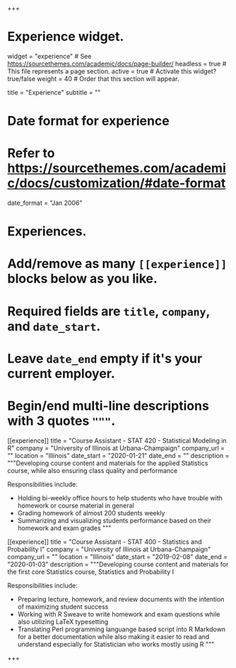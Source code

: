 +++
# Experience widget.
widget = "experience"  # See https://sourcethemes.com/academic/docs/page-builder/
headless = true  # This file represents a page section.
active = true  # Activate this widget? true/false
weight = 40  # Order that this section will appear.

title = "Experience"
subtitle = ""

# Date format for experience
#   Refer to https://sourcethemes.com/academic/docs/customization/#date-format
date_format = "Jan 2006"

# Experiences.
#   Add/remove as many `[[experience]]` blocks below as you like.
#   Required fields are `title`, `company`, and `date_start`.
#   Leave `date_end` empty if it's your current employer.
#   Begin/end multi-line descriptions with 3 quotes `"""`.
[[experience]]
  title = "Course Assistant - STAT 420 - Statistical Modeling in R"
  company = "University of Illinois at Urbana-Champaign"
  company_url = ""
  location = "Illinois"
  date_start = "2020-01-21"
  date_end = ""
  description = """Developing course content and materials for the applied Statistics course, while also ensuring class quality and performance
 
  Responsibilities include:
  
  * Holding bi-weekly office hours to help students who have trouble with homework or course material in general
  * Grading homework of almost 200 students weekly
  * Summarizing and visualizing students performance based on their homework and exam grades
  """

[[experience]]
  title = "Course Assistant - STAT 400 - Statistics and Probability I"
  company = "University of Illinois at Urbana-Champaign"
  company_url = ""
  location = "Illinois"
  date_start = "2019-02-08"
  date_end = "2020-01-03"
  description = """Developing course content and materials for the first core Statistics course, Statistics and Probability I
  
  Responsibilities include:
  
  * Preparing lecture, homework, and review documents with the intention of maximizing student success
  * Working with R Sweave to write homework and exam questions while also utilizing LaTeX typesetting
  * Translating Perl programming languange based script into R Markdown for a better documentation while also making it easier to read and understand especially for Statistician who works mostly using R
  """

+++
